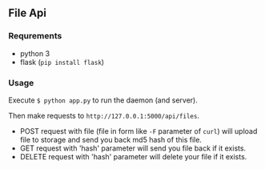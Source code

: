 ## File Api

### Requrements

*   python 3
*   flask (`pip install flask`)

### Usage

Execute `$ python app.py` to run the daemon (and server).

Then make requests to `http://127.0.0.1:5000/api/files`.

* POST request with file (file in form like `-F` parameter of `curl`) will upload file to storage and send you back md5 hash of this file.
* GET request with 'hash' parameter will send you file back if it exists.
* DELETE request with 'hash' parameter will delete your file if it exists.